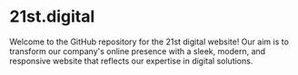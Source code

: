 # 21st.digital

Welcome to the GitHub repository for the 21st digital website! Our aim is to transform our company's online presence with a sleek, modern, and responsive website that reflects our expertise in digital solutions.

